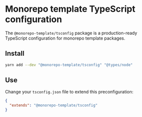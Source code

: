 # Monorepo template TypeScript configuration

The `@monorepo-template/tsconfig` package is a production-ready TypeScript
configuration for monorepo template packages.

## Install

```sh
yarn add --dev "@monorepo-template/tsconfig" "@types/node"
```

## Use

Change your `tsconfig.json` file to extend this preconfiguration:

```json
{
  "extends": "@monorepo-template/tsconfig"
}
```
